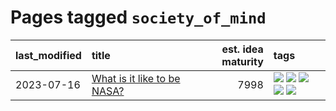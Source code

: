 # Pages tagged `society_of_mind`

|last_modified|title|est. idea maturity|tags
|:---|:---|---:|:---|
|2023-07-16|[What is it like to be NASA?](../what_is_it_like_to_be_nasa.md)|7998|[![](https://img.shields.io/badge/tag-disunity_of_identity-ac8815)](../tags/disunity_of_identity.md) [![](https://img.shields.io/badge/tag-organization_as_entity-161a53)](../tags/organization_as_entity.md) [![](https://img.shields.io/badge/tag-philosophy-29349d)](../tags/philosophy.md) [![](https://img.shields.io/badge/tag-society_of_mind-b3194)](../tags/society_of_mind.md) [![](https://img.shields.io/badge/tag-theory_of_mind-34720)](../tags/theory_of_mind.md)|